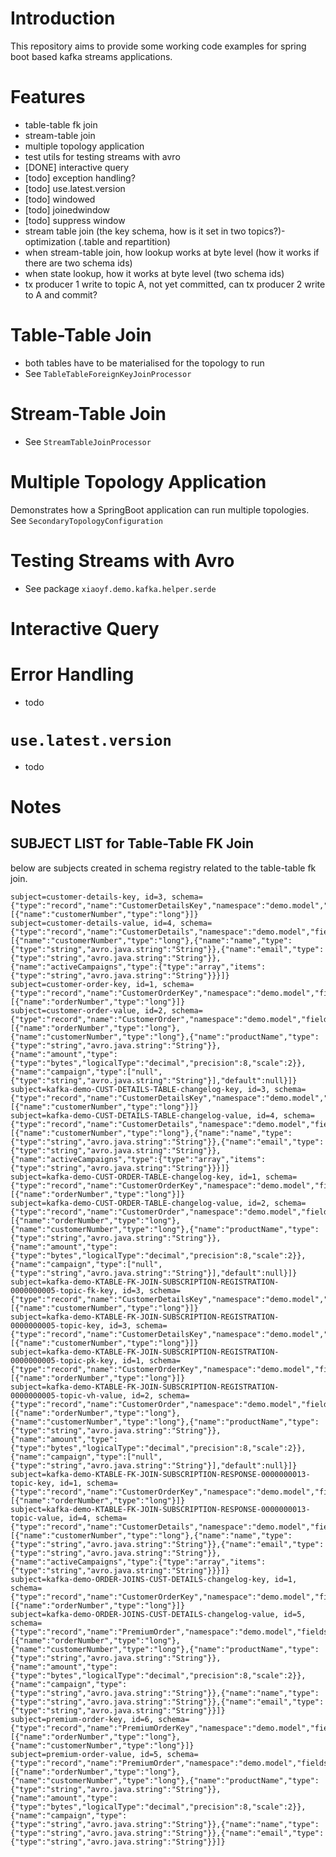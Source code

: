 # Introduction
This repository aims to provide some working code examples for spring boot based kafka streams applications.

# Features 
- table-table fk join
- stream-table join
- multiple topology application
- test utils for testing streams with avro
- [DONE] interactive query
- [todo] exception handling?
- [todo] use.latest.version
- [todo] windowed
- [todo] joinedwindow
- [todo] suppress window
- stream table join (the key schema, how is it set in two topics?)-optimization (.table and repartition)
- when stream-table join, how lookup works at byte level (how it works if there are two schema ids)
- when state lookup, how it works at byte level (two schema ids)
- tx producer 1 write to topic A, not yet committed, can tx producer 2 write to A and commit?


# Table-Table Join
- both tables have to be materialised for the topology to run
- See `TableTableForeignKeyJoinProcessor`

# Stream-Table Join
- See `StreamTableJoinProcessor`

# Multiple Topology Application
Demonstrates how a SpringBoot application can run multiple topologies. See `SecondaryTopologyConfiguration`

# Testing Streams with Avro
- See package `xiaoyf.demo.kafka.helper.serde`

# Interactive Query

# Error Handling
- todo

# `use.latest.version`
- todo

# Notes
## SUBJECT LIST for Table-Table FK Join
below are subjects created in schema registry related to the table-table fk join.
```
subject=customer-details-key, id=3, schema={"type":"record","name":"CustomerDetailsKey","namespace":"demo.model","fields":[{"name":"customerNumber","type":"long"}]}
subject=customer-details-value, id=4, schema={"type":"record","name":"CustomerDetails","namespace":"demo.model","fields":[{"name":"customerNumber","type":"long"},{"name":"name","type":{"type":"string","avro.java.string":"String"}},{"name":"email","type":{"type":"string","avro.java.string":"String"}},{"name":"activeCampaigns","type":{"type":"array","items":{"type":"string","avro.java.string":"String"}}}]}
subject=customer-order-key, id=1, schema={"type":"record","name":"CustomerOrderKey","namespace":"demo.model","fields":[{"name":"orderNumber","type":"long"}]}
subject=customer-order-value, id=2, schema={"type":"record","name":"CustomerOrder","namespace":"demo.model","fields":[{"name":"orderNumber","type":"long"},{"name":"customerNumber","type":"long"},{"name":"productName","type":{"type":"string","avro.java.string":"String"}},{"name":"amount","type":{"type":"bytes","logicalType":"decimal","precision":8,"scale":2}},{"name":"campaign","type":["null",{"type":"string","avro.java.string":"String"}],"default":null}]}
subject=kafka-demo-CUST-DETAILS-TABLE-changelog-key, id=3, schema={"type":"record","name":"CustomerDetailsKey","namespace":"demo.model","fields":[{"name":"customerNumber","type":"long"}]}
subject=kafka-demo-CUST-DETAILS-TABLE-changelog-value, id=4, schema={"type":"record","name":"CustomerDetails","namespace":"demo.model","fields":[{"name":"customerNumber","type":"long"},{"name":"name","type":{"type":"string","avro.java.string":"String"}},{"name":"email","type":{"type":"string","avro.java.string":"String"}},{"name":"activeCampaigns","type":{"type":"array","items":{"type":"string","avro.java.string":"String"}}}]}
subject=kafka-demo-CUST-ORDER-TABLE-changelog-key, id=1, schema={"type":"record","name":"CustomerOrderKey","namespace":"demo.model","fields":[{"name":"orderNumber","type":"long"}]}
subject=kafka-demo-CUST-ORDER-TABLE-changelog-value, id=2, schema={"type":"record","name":"CustomerOrder","namespace":"demo.model","fields":[{"name":"orderNumber","type":"long"},{"name":"customerNumber","type":"long"},{"name":"productName","type":{"type":"string","avro.java.string":"String"}},{"name":"amount","type":{"type":"bytes","logicalType":"decimal","precision":8,"scale":2}},{"name":"campaign","type":["null",{"type":"string","avro.java.string":"String"}],"default":null}]}
subject=kafka-demo-KTABLE-FK-JOIN-SUBSCRIPTION-REGISTRATION-0000000005-topic-fk-key, id=3, schema={"type":"record","name":"CustomerDetailsKey","namespace":"demo.model","fields":[{"name":"customerNumber","type":"long"}]}
subject=kafka-demo-KTABLE-FK-JOIN-SUBSCRIPTION-REGISTRATION-0000000005-topic-key, id=3, schema={"type":"record","name":"CustomerDetailsKey","namespace":"demo.model","fields":[{"name":"customerNumber","type":"long"}]}
subject=kafka-demo-KTABLE-FK-JOIN-SUBSCRIPTION-REGISTRATION-0000000005-topic-pk-key, id=1, schema={"type":"record","name":"CustomerOrderKey","namespace":"demo.model","fields":[{"name":"orderNumber","type":"long"}]}
subject=kafka-demo-KTABLE-FK-JOIN-SUBSCRIPTION-REGISTRATION-0000000005-topic-vh-value, id=2, schema={"type":"record","name":"CustomerOrder","namespace":"demo.model","fields":[{"name":"orderNumber","type":"long"},{"name":"customerNumber","type":"long"},{"name":"productName","type":{"type":"string","avro.java.string":"String"}},{"name":"amount","type":{"type":"bytes","logicalType":"decimal","precision":8,"scale":2}},{"name":"campaign","type":["null",{"type":"string","avro.java.string":"String"}],"default":null}]}
subject=kafka-demo-KTABLE-FK-JOIN-SUBSCRIPTION-RESPONSE-0000000013-topic-key, id=1, schema={"type":"record","name":"CustomerOrderKey","namespace":"demo.model","fields":[{"name":"orderNumber","type":"long"}]}
subject=kafka-demo-KTABLE-FK-JOIN-SUBSCRIPTION-RESPONSE-0000000013-topic-value, id=4, schema={"type":"record","name":"CustomerDetails","namespace":"demo.model","fields":[{"name":"customerNumber","type":"long"},{"name":"name","type":{"type":"string","avro.java.string":"String"}},{"name":"email","type":{"type":"string","avro.java.string":"String"}},{"name":"activeCampaigns","type":{"type":"array","items":{"type":"string","avro.java.string":"String"}}}]}
subject=kafka-demo-ORDER-JOINS-CUST-DETAILS-changelog-key, id=1, schema={"type":"record","name":"CustomerOrderKey","namespace":"demo.model","fields":[{"name":"orderNumber","type":"long"}]}
subject=kafka-demo-ORDER-JOINS-CUST-DETAILS-changelog-value, id=5, schema={"type":"record","name":"PremiumOrder","namespace":"demo.model","fields":[{"name":"orderNumber","type":"long"},{"name":"customerNumber","type":"long"},{"name":"productName","type":{"type":"string","avro.java.string":"String"}},{"name":"amount","type":{"type":"bytes","logicalType":"decimal","precision":8,"scale":2}},{"name":"campaign","type":{"type":"string","avro.java.string":"String"}},{"name":"name","type":{"type":"string","avro.java.string":"String"}},{"name":"email","type":{"type":"string","avro.java.string":"String"}}]}
subject=premium-order-key, id=6, schema={"type":"record","name":"PremiumOrderKey","namespace":"demo.model","fields":[{"name":"orderNumber","type":"long"},{"name":"customerNumber","type":"long"}]}
subject=premium-order-value, id=5, schema={"type":"record","name":"PremiumOrder","namespace":"demo.model","fields":[{"name":"orderNumber","type":"long"},{"name":"customerNumber","type":"long"},{"name":"productName","type":{"type":"string","avro.java.string":"String"}},{"name":"amount","type":{"type":"bytes","logicalType":"decimal","precision":8,"scale":2}},{"name":"campaign","type":{"type":"string","avro.java.string":"String"}},{"name":"name","type":{"type":"string","avro.java.string":"String"}},{"name":"email","type":{"type":"string","avro.java.string":"String"}}]}
```